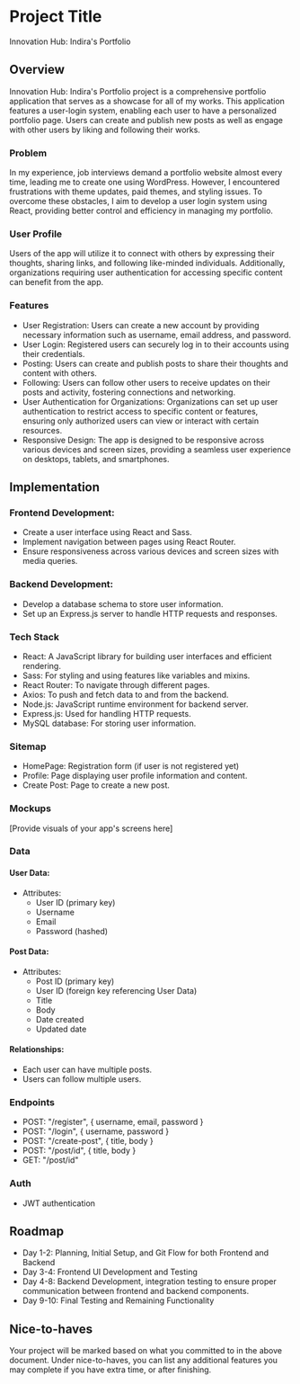 # Project Title

Innovation Hub: Indira's Portfolio

## Overview

Innovation Hub: Indira's Portfolio project is a comprehensive portfolio application that serves as a showcase for all of my works. This application features a user-login system, enabling each user to have a personalized portfolio page. Users can create and publish new posts as well as engage with other users by liking and following their works.

### Problem

In my experience, job interviews demand a portfolio website almost every time, leading me to create one using WordPress. However, I encountered frustrations with theme updates, paid themes, and styling issues. To overcome these obstacles, I aim to develop a user login system using React, providing better control and efficiency in managing my portfolio.

### User Profile

Users of the app will utilize it to connect with others by expressing their thoughts, sharing links, and following like-minded individuals. Additionally, organizations requiring user authentication for accessing specific content can benefit from the app.

### Features

- User Registration: Users can create a new account by providing necessary information such as username, email address, and password.
- User Login: Registered users can securely log in to their accounts using their credentials.
- Posting: Users can create and publish posts to share their thoughts and content with others.
- Following: Users can follow other users to receive updates on their posts and activity, fostering connections and networking.
- User Authentication for Organizations: Organizations can set up user authentication to restrict access to specific content or features, ensuring only authorized users can view or interact with certain resources.
- Responsive Design: The app is designed to be responsive across various devices and screen sizes, providing a seamless user experience on desktops, tablets, and smartphones.

## Implementation

### Frontend Development:

- Create a user interface using React and Sass.
- Implement navigation between pages using React Router.
- Ensure responsiveness across various devices and screen sizes with media queries.

### Backend Development:

- Develop a database schema to store user information.
- Set up an Express.js server to handle HTTP requests and responses.

### Tech Stack

- React: A JavaScript library for building user interfaces and efficient rendering.
- Sass: For styling and using features like variables and mixins.
- React Router: To navigate through different pages.
- Axios: To push and fetch data to and from the backend.
- Node.js: JavaScript runtime environment for backend server.
- Express.js: Used for handling HTTP requests.
- MySQL database: For storing user information.

### Sitemap

- HomePage: Registration form (if user is not registered yet)
- Profile: Page displaying user profile information and content.
- Create Post: Page to create a new post.

### Mockups

[Provide visuals of your app's screens here]

### Data

#### User Data:

- Attributes:
  - User ID (primary key)
  - Username
  - Email
  - Password (hashed)

#### Post Data:

- Attributes:
  - Post ID (primary key)
  - User ID (foreign key referencing User Data)
  - Title
  - Body
  - Date created
  - Updated date

#### Relationships:

- Each user can have multiple posts.
- Users can follow multiple users.

### Endpoints

- POST: "/register", { username, email, password }
- POST: "/login", { username, password }
- POST: "/create-post", { title, body }
- POST: "/post/id", { title, body }
- GET: "/post/id"

### Auth

- JWT authentication

## Roadmap

- Day 1-2: Planning, Initial Setup, and Git Flow for both Frontend and Backend
- Day 3-4: Frontend UI Development and Testing
- Day 4-8: Backend Development, integration testing to ensure proper communication between frontend and backend components.
- Day 9-10: Final Testing and Remaining Functionality

## Nice-to-haves

Your project will be marked based on what you committed to in the above document. Under nice-to-haves, you can list any additional features you may complete if you have extra time, or after finishing.
